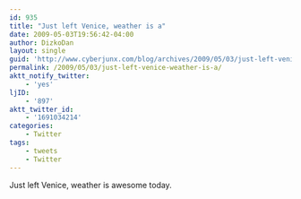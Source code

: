 ```yaml
---
id: 935
title: "Just left Venice, weather is a"
date: 2009-05-03T19:56:42-04:00
author: DizkoDan
layout: single
guid: 'http://www.cyberjunx.com/blog/archives/2009/05/03/just-left-venice-weather-is-a/'
permalink: /2009/05/03/just-left-venice-weather-is-a/
aktt_notify_twitter:
    - 'yes'
ljID:
    - '897'
aktt_twitter_id:
    - '1691034214'
categories:
    - Twitter
tags:
    - tweets
    - Twitter
---
```


Just left Venice, weather is awesome today.